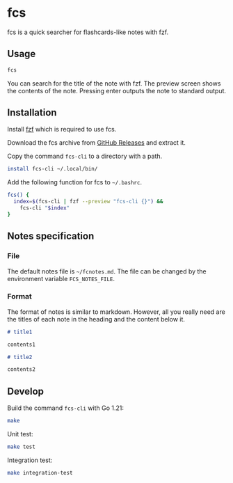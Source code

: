 # fcs

fcs is a quick searcher for flashcards-like notes with fzf.

## Usage

``` sh
fcs
```

You can search for the title of the note with fzf.
The preview screen shows the contents of the note.
Pressing enter outputs the note to standard output.

## Installation

Install [fzf](https://github.com/junegunn/fzf) which is required to use fcs.

Download the fcs archive from [GitHub Releases](https://github.com/yendo/fcs/releases) and extract it.

Copy the command `fcs-cli` to a directory with a path.

``` sh
install fcs-cli ~/.local/bin/
```

Add the following function for fcs to `~/.bashrc`.

``` bash
fcs() {
  index=$(fcs-cli | fzf --preview "fcs-cli {}") &&
    fcs-cli "$index"
}
```

## Notes specification

### File

The default notes file is `~/fcnotes.md`.
The file can be changed by the environment variable `FCS_NOTES_FILE`.

### Format

The format of notes is similar to markdown.
However, all you really need are the titles of each note in the heading
and the content below it.

``` markdown
# title1

contents1

# title2

contents2
```

## Develop

Build the command `fcs-cli` with Go 1.21:

``` sh
make
```

Unit test:

``` sh
make test
```

Integration test:

``` sh
make integration-test
```

